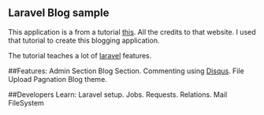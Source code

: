 ## Laravel Blog sample

This application is a from a tutorial [this](http://laravelcoding.com/blog?tag=L5+Beauty). All the credits to that website. I used that tutorial to create this blogging application. 

The tutorial teaches a lot of [laravel](Laravel.com) features.

##Features:
 	Admin Section
 	Blog Section.
 	Commenting using [Disqus](https://disqus.com/home/).
 	File Upload
 	Pagnation
 	Blog theme.

 ##Developers Learn:
 	Laravel setup.
 	Jobs.
 	Requests.
 	Relations.
 	Mail
 	FileSystem
 	



